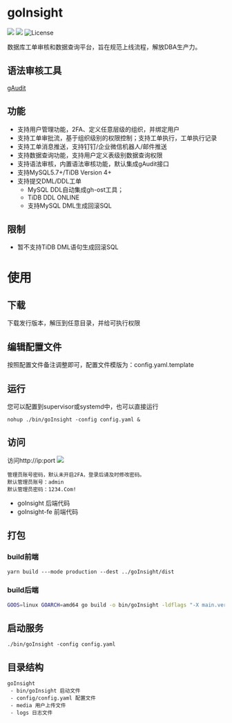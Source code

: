 # goInsight
![](https://img.shields.io/static/v1?label=Go&message=1.20&color=green&?style=flat-square)
![](https://img.shields.io/static/v1?label=Vue&message=AntDesignVue&color=green&?style=flat-square)
![License](https://img.shields.io/github/license/lazzyfu/YaSQL?style=flat-square)

数据库工单审核和数据查询平台，旨在规范上线流程，解放DBA生产力。

## 语法审核工具
[gAudit](https://github.com/lazzyfu/gAudit)

## 功能
* 支持用户管理功能，2FA、定义任意层级的组织，并绑定用户
* 支持工单审批流，基于组织级别的权限控制；支持工单执行，工单执行记录
* 支持工单消息推送，支持钉钉/企业微信机器人/邮件推送
* 支持数据查询功能，支持用户定义表级别数据查询权限
* 支持语法审核，内置语法审核功能，默认集成gAudit接口
* 支持MySQL5.7+/TiDB Version 4+
* 支持提交DML/DDL工单
  * MySQL DDL自动集成gh-ost工具；
  * TiDB DDL ONLINE
  * 支持MySQL DML生成回滚SQL

## 限制
* 暂不支持TiDB DML语句生成回滚SQL

# 使用
## 下载
下载发行版本，解压到任意目录，并给可执行权限

## 编辑配置文件
按照配置文件备注调整即可，配置文件模版为：config.yaml.template

## 运行
您可以配置到supervisor或systemd中，也可以直接运行
```shell
nohup ./bin/goInsight -config config.yaml &
```

## 访问
访问http://ip:port
![](https://github.com/lazzyfu/goInsight/blob/master/docs/pics/login.png)
```
管理员账号密码，默认未开启2FA，登录后请及时修改密码。
默认管理员账号：admin
默认管理员密码：1234.Com!
```

- goInsight 后端代码
- goInsight-fe 前端代码

## 打包
### build前端
```
yarn build ---mode production --dest ../goInsight/dist
```
### build后端
```bash
GOOS=linux GOARCH=amd64 go build -o bin/goInsight -ldflags "-X main.version=1.0.0" main.go
```

## 启动服务
```
./bin/goInsight -config config.yaml
```

## 目录结构
```
goInsight
 - bin/goInsight 启动文件
 - config/config.yaml 配置文件
 - media 用户上传文件
 - logs 日志文件
```
